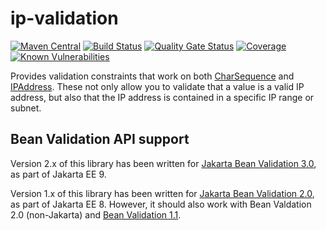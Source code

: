 # ip-validation
[![Maven Central](https://img.shields.io/maven-central/v/com.github.robtimus/ip-validation)](https://search.maven.org/artifact/com.github.robtimus/ip-validation)
[![Build Status](https://github.com/robtimus/ip-validation/actions/workflows/build.yml/badge.svg)](https://github.com/robtimus/ip-validation/actions/workflows/build.yml)
[![Quality Gate Status](https://sonarcloud.io/api/project_badges/measure?project=com.github.robtimus%3Aip-validation&metric=alert_status)](https://sonarcloud.io/summary/overall?id=com.github.robtimus%3Aip-validation)
[![Coverage](https://sonarcloud.io/api/project_badges/measure?project=com.github.robtimus%3Aip-validation&metric=coverage)](https://sonarcloud.io/summary/overall?id=com.github.robtimus%3Aip-validation)
[![Known Vulnerabilities](https://snyk.io/test/github/robtimus/ip-validation/badge.svg)](https://snyk.io/test/github/robtimus/ip-validation)

Provides validation constraints that work on both [CharSequence](https://docs.oracle.com/javase/8/docs/api/java/lang/CharSequence.html) and [IPAddress](https://robtimus.github.io/ip-utils/apidocs/com/github/robtimus/net/ip/IPAddress.html). These not only allow you to validate that a value is a valid IP address, but also that the IP address is contained in a specific IP range or subnet.

## Bean Validation API support

Version 2.x of this library has been written for [Jakarta Bean Validation 3.0](https://beanvalidation.org/3.0/), as part of Jakarta EE 9.

Version 1.x of this library has been written for [Jakarta Bean Validation 2.0](https://beanvalidation.org/2.0/), as part of Jakarta EE 8. However, it should also work with Bean Valdation 2.0 (non-Jakarta) and [Bean Validation 1.1](https://beanvalidation.org/1.1/).

